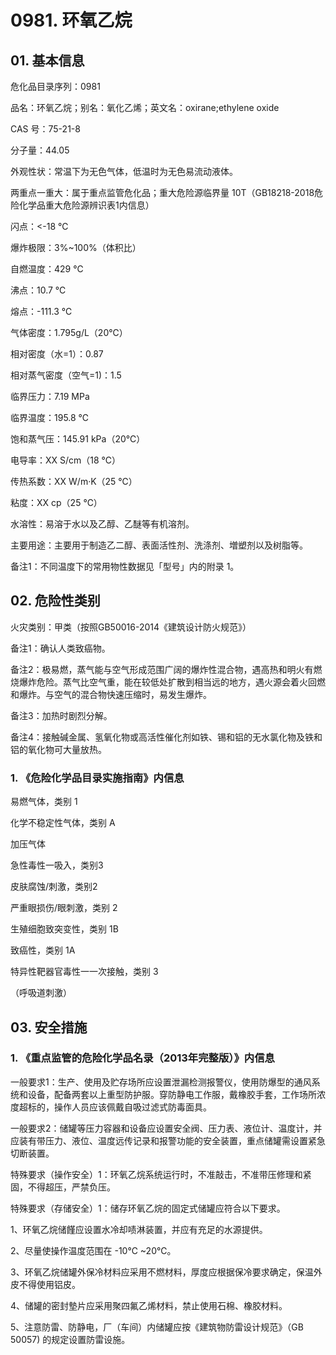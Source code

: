 # 0981. 环氧乙烷

## 01. 基本信息

危化品目录序列：0981

品名：环氧乙烷；别名：氧化乙烯；英文名：oxirane;ethylene oxide

CAS 号：75-21-8

分子量：44.05

外观性状：常温下为无色气体，低温时为无色易流动液体。

两重点一重大：属于重点监管危化品；重大危险源临界量 10T（GB18218-2018危险化学品重大危险源辨识表1内信息）

闪点：<-18 ℃

爆炸极限：3%~100%（体积比）

自燃温度：429 ℃

沸点：10.7 ℃

熔点：-111.3 ℃

气体密度：1.795g/L（20℃）

相对密度（水=1）：0.87

相对蒸气密度（空气=1)：1.5

临界压力：7.19 MPa

临界温度：195.8 ℃

饱和蒸气压：145.91 kPa（20℃）

电导率：XX S/cm（18 ℃）

传热系数：XX W/m·K（25 ℃）

粘度：XX cp（25 ℃）

水溶性：易溶于水以及乙醇、乙醚等有机溶剂。

主要用途：主要用于制造乙二醇、表面活性剂、洗涤剂、増塑剂以及树脂等。

备注1：不同温度下的常用物性数据见「型号」内的附录 1。

## 02. 危险性类别

火灾类别：甲类（按照GB50016-2014《建筑设计防火规范》）

备注1：确认人类致癌物。

备注2：极易燃，蒸气能与空气形成范围广阔的爆炸性混合物，遇高热和明火有燃烧爆炸危险。蒸气比空气重，能在较低处扩散到相当远的地方，遇火源会着火回燃和爆炸。与空气的混合物快速压缩时，易发生爆炸。

备注3：加热时剧烈分解。

备注4：接触碱金属、氢氧化物或高活性催化剂如铁、锡和铝的无水氯化物及铁和铝的氧化物可大量放热。

### 1. 《危险化学品目录实施指南》内信息

易燃气体，类别 1

化学不稳定性气体，类别 A 

加压气体

急性毒性一吸入，类别3 

皮肤腐蚀/刺激，类别2 

严重眼损伤/眼刺激，类别 2 

生殖细胞致突变性，类别 1B 

致癌性，类别 1A

特异性靶器官毒性一一次接触，类别 3

（呼吸道刺激）

## 03. 安全措施

### 1. 《重点监管的危险化学品名录（2013年完整版）》内信息

一般要求1：生产、使用及贮存场所应设置泄漏检测报警仪，使用防爆型的通风系统和设备，配备两套以上重型防护服。穿防静电工作服，戴橡胶手套，工作场所浓度超标的，操作人员应该佩戴自吸过滤式防毒面具。

一般要求2：储罐等压力容器和设备应设置安全阀、压力表、液位计、温度计，并应装有带压力、液位、温度远传记录和报警功能的安全装置，重点储罐需设置紧急切断装置。

特殊要求（操作安全）1：环氧乙烷系统运行时，不准敲击，不准带压修理和紧固，不得超压，严禁负压。

特殊要求（存储安全）1：储存环氧乙烷的固定式储罐应符合以下要求。

1、环氧乙烷储饉应设置水冷却啧淋装置，并应有充足的水源提供。

2、尽量使操作温度范围在 -10℃ ~20℃。

3、环氧乙烷储罐外保冷材料应采用不燃材料，厚度应根据保冷要求确定，保温外皮不得使用铝皮。

4、储罐的密封墊片应采用聚四氟乙烯材料，禁止使用石棉、橡胶材料。

5、注意防雷、防静电，厂（车间）内储罐应按《建筑物防雷设计规范》（GB 50057) 的规定设置防雷设施。
